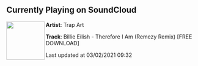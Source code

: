 ## Currently Playing on SoundCloud

[<img align="left" width="100" src="https://i1.sndcdn.com/artworks-hlIm4ZW7twjrx9s1-2cQxoA-t50x50.jpg">](https://soundcloud.com/trapartis/betia)

**Artist**: Trap Art 

**Track**: Billie Eilish - Therefore I Am (Remezy Remix) [FREE DOWNLOAD]

Last updated at 03/02/2021 09:32
